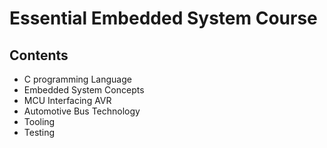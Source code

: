 # Essential Embedded System Course 

## Contents
* C programming Language 
* Embedded System Concepts
* MCU Interfacing AVR
* Automotive Bus Technology
* Tooling
* Testing
